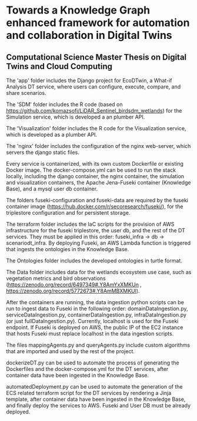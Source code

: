 # Towards a Knowledge Graph enhanced framework for automation and collaboration in Digital Twins

## Computational Science Master Thesis on Digital Twins and Cloud Computing

The 'app' folder includes the Django project for EcoDTwin, a What-if Analysis DT service, where users can configure, execute, compare, and share scenarios.

The 'SDM' folder includes the R code (based on https://github.com/komazsofi/LiDAR_Sentinel_birdsdm_wetlands) for the Simulation service, which is developed a an plumber API.

The 'Visualization' folder includes the R code for the Visualization service, which is developed as a plumber API.

The 'nginx' folder includes the configuration of the nginx web-server, which servers the django static files.

Every service is containerized, with its own custom Dockerfile or existing Docker image. The docker-compose.yml can be used to run the stack locally, including the django container, the nginx container, the simulation and visualization containers, the Apache Jena-Fuseki container (Knowledge Base), and a mysql user db container.

The folders fuseki-configuration and fuseki-data are required by the fuseki container image (https://hub.docker.com/r/secoresearch/fuseki/), for the triplestore configuration and for persistent storage.

The terraform folder includes the IaC scripts for the provision of AWS infrastructure for the fuseki triplestore, the user db, and the rest of the DT services. They must be applied in this order: fuseki_infra -> db -> scenariodt_infra. By deploying Fuseki, an AWS Lambda function is triggered that ingests the ontologies in the Knowledge Base.

The Ontologies folder includes the developed ontologies in turtle format.

The Data folder includes data for the wetlands ecosystem use case, such as vegetation metrics and bird observations (https://zenodo.org/record/6497349#.Y8AmYxXMKUn , https://zenodo.org/record/5772673#.Y8AmMBXMKUl).

After the containers are running, the data ingestion python scripts can be run to ingest data to Fuseki in the following order: domainDataIngestion.py, serviceDataIngestion.py, containerDataIngestion.py, infraDataIngestion.py (or just fullDataIngestion.py). Currently, localhost is used for the Fuseki endpoint. If Fuseki is deployed on AWS, the public IP of the EC2 instance that hosts Fuseki must replace localhost in the data ingestion scripts.

The files mappingAgents.py and queryAgents.py include custom algorithms that are imported and used by the rest of the project.

dockerizeDT.py can be used to automate the process of generating the Dockerfiles and the docker-compose.yml for the DT services, after container data have been ingested in the Knowledge Base.

automatedDeployment.py can be used to automate the generation of the ECS related terraform script for the DT services by rendering a Jinja template, after container data have been ingested in the Knowledge Base, and finally deploy the services to AWS. Fuseki and User DB must be already deployed.